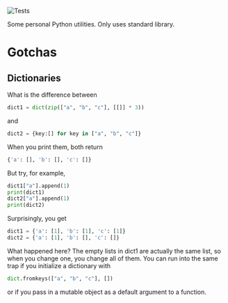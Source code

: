 ![Tests](https://github.com/CangyuanLi/cutils/actions/workflows/tests.yml/badge.svg)

Some personal Python utilities. Only uses standard library.

# Gotchas

## Dictionaries

What is the difference between

```python
dict1 = dict(zip(["a", "b", "c"], [[]] * 3))
```
and 

```python
dict2 = {key:[] for key in ["a", "b", "c"]}
```
When you print them, both return

```python
{'a': [], 'b': [], 'c': []}
```
But try, for example, 

```python
dict1["a"].append(1)
print(dict1)
dict2["a"].append(1)
print(dict2)
```

Surprisingly, you get

```python
dict1 = {'a': [1], 'b': [1], 'c': [1]}
dict2 = {'a': [1], 'b': [], 'c': []}
```
What happened here? The empty lists in dict1 are actually the same list, so when you change one, you change all of them. You can run into the same trap if you initialize a dictionary with

```python
dict.fromkeys(["a", "b", "c"], [])
```

or if you pass in a mutable object as a default argument to a function.
